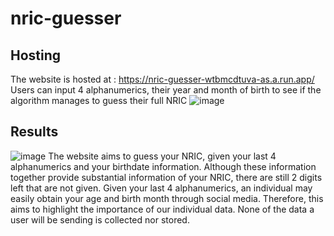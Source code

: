 # nric-guesser

## Hosting
The website is hosted at : https://nric-guesser-wtbmcdtuva-as.a.run.app/ Users can input 4 alphanumerics, their year and month of birth to see if the algorithm manages to guess their full NRIC
![image](https://user-images.githubusercontent.com/66681646/172509598-8cb129ee-5218-41e3-ae31-6485365c76ef.png)

## Results
![image](https://user-images.githubusercontent.com/66681646/172509717-4cabca88-b5c1-4e63-9ab2-4674a5110a4c.png)
The website aims to guess your NRIC, given your last 4 alphanumerics and your birthdate information. Although these information together provide substantial information of your NRIC, there are still 2 digits left that are not given. Given your last 4 alphanumerics, an individual may easily obtain your age and birth month through social media. Therefore, this aims to highlight the importance of our individual data. None of the data a user will be sending is collected nor stored.
